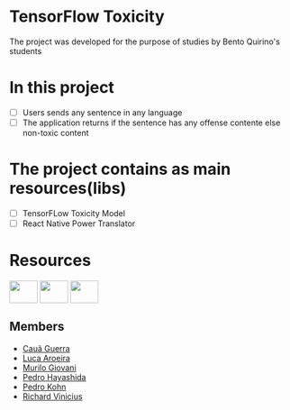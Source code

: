 # TensorFlow Toxicity
The project was developed for the purpose of studies by Bento Quirino's students

# In this project
 
- [ ] Users sends any sentence in any language
- [ ] The application returns if the sentence has any offense contente else non-toxic content

# The project contains as main resources(libs)

- [ ] TensorFLow Toxicity Model
- [ ] React Native Power Translator

# Resources

  <img align="center" height="40" width="50" src="https://cdn.jsdelivr.net/gh/devicons/devicon/icons/react/react-original.svg" /> <img align="center" height="40" width="50" src="https://cdn.jsdelivr.net/gh/devicons/devicon/icons/javascript/javascript-original.svg" />
  <img align="center" height="40" width="50" src="https://cdn.jsdelivr.net/gh/devicons/devicon/icons/tensorflow/tensorflow-original.svg" />
  
## Members 
- [Cauã Guerra](https://github.com/caua-guerra)
- [Luca Aroeira](https://github.com/lucaaroeiracrv)
- [Murilo Giovani](https://github.com/mumuka3632)
- [Pedro Hayashida](https://github.com/hayasshida)
- [Pedro Kohn](https://github.com/kohnn)
- [Richard Vinicius](https://github.com/mockjk)
